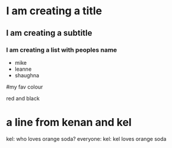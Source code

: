# I am creating a title

## I am creating a subtitle

### I am creating a list with peoples name
- mike
- leanne
- shaughna

#my fav colour

red and black

# a line from kenan and kel
kel: who loves orange soda?
everyone:
kel: kel loves orange soda 
